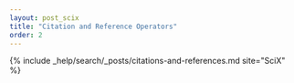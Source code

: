 ```yaml
---
layout: post_scix
title: "Citation and Reference Operators"
order: 2
---
```


{% include _help/search/_posts/citations-and-references.md site="SciX" %}
